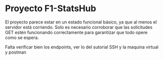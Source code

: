 # Proyecto F1-StatsHub

El proyecto parece estar en un estado funcional básico, ya que al menos el servidor está corriendo. Solo es necesario corroborar que las solicitudes GET estén funcionando correctamente para garantizar que todo opere como se espera.

Falta verificar bien los endpoints, ver lo del sutorial SSH y la maquina virtual y postman